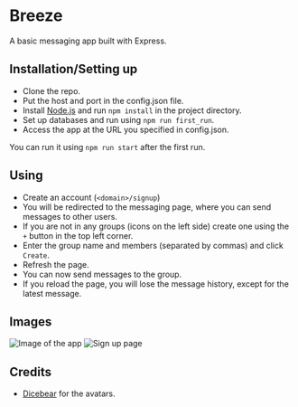# Breeze

A basic messaging app built with Express.

## Installation/Setting up

- Clone the repo.
- Put the host and port in the config.json file.
- Install [Node.js](https://nodejs.dev//en/) and run `npm install` in the project directory.
- Set up databases and run using `npm run first_run`.
- Access the app at the URL you specified in config.json.

You can run it using `npm run start` after the first run.

## Using

- Create an account (`<domain>/signup`)
- You will be redirected to the messaging page, where you can send messages to other users.
- If you are not in any groups (icons on the left side) create one using the `+` button in the top left corner.
- Enter the group name and members (separated by commas) and click `Create`.
- Refresh the page.
- You can now send messages to the group.
- If you reload the page, you will lose the message history, except for the latest message.

## Images

![Image of the app](https://i.imgur.com/P6Mu2op.png)
![Sign up page](https://i.imgur.com/K0mqRCw.png)

## Credits

- [Dicebear](https://dicebear.com) for the avatars.
